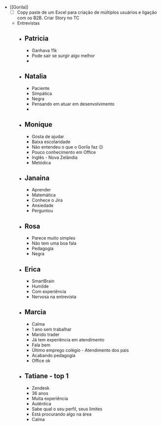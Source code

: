 - [[Gorila]] 
    - [ ] Copy paste de um Excel para criação de múltiplos usuários e ligação com os B2B. Criar Story no TC
    - Entrevistas
        - Patricia
            - 
            - Ganhava 11k
            - Pode sair se surgir algo melhor
            - 
        - Natalia
            - 
            - Paciente
            - Simpática
            - Negra
            - Pensando em atuar em desenvolvimento
            - 
        - Monique
            - 
            - Gosta de ajudar
            - Baixa escolaridade
            - Não entendeu o que o Gorila faz 😕
            - Pouco conhecimento em Office
            - Inglês - Nova Zelândia
            - Metódica
        - Janaina
            - 
            - Aprender
            - Matemática
            - Conhece o Jira
            - Ansiedade
            - Perguntou
        - Rosa
            - 
            - Parece muito simples
            - Não tem uma boa fala
            - Pedagogia
            - Negra
        - Erica
            - 
            - SmartBrain
            - Humilde
            - Com experiência
            - Nervosa na entrevista
        - Marcia
            - 
            - Calma
            - 1 ano sem trabalhar
            - Marido trader
            - Já tem experiência em atendimento
            - Fala bem
            - Último emprego colégio - Atendimento dos pais
            - Acabando pedagogia
            - Office ok
        - Tatiane - top 1
            - 
            - Zendesk
            - 36 anos
            - Muita experiência
            - Autêntica
            - Sabe qual o seu perfil, seus limites
            - Está procurando algo na área
            - Calma
